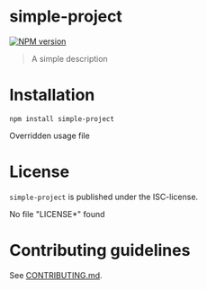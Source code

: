 # simple-project 

[![NPM version](https://img.shields.io/npm/v/simple-project.svg)](https://npmjs.com/package/simple-project)

> A simple description


# Installation

```
npm install simple-project
```

Overridden usage file


# License

`simple-project` is published under the ISC-license.

No file "LICENSE*" found


 
# Contributing guidelines

See [CONTRIBUTING.md](CONTRIBUTING.md).